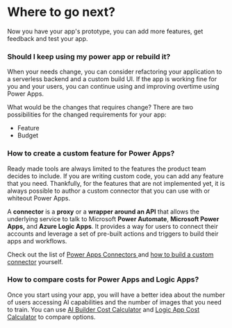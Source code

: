 # Where to go next?

Now you have your app's prototype, you can add more features, get feedback and test your app. 

### Should I keep using my power app or rebuild it?

When your needs change, you can consider refactoring your application to a serverless backend and a custom build UI. If the app is working fine for you and your users, you can continue using and improving overtime using Power Apps. 

What would be the changes that requires change? There are two possibilities for the changed requirements for your app:

* Feature
* Budget

### How to create a custom feature for Power Apps?

Ready made tools are always limited to the features the product team decides to include. If you are writing custom code, you can add any feature that you need. Thankfully, for the features that are not implemented yet, it is always possible to author a custom connector that you can use with or whiteout Power Apps. 

A **connector** is a **proxy** or a **wrapper around an API** that allows the underlying service to talk to Microsoft **Power Automate**, **Microsoft Power Apps,** and **Azure Logic Apps**. It provides a way for users to connect their accounts and leverage a set of pre-built actions and triggers to build their apps and workflows.

Check out the list of [Power Apps Connectors ](https://docs.microsoft.com/connectors/connector-reference/connector-reference-powerapps-connectors?WT.mc_id=aiml-8438-ayyonet)and [how to build a custom connector](https://docs.microsoft.com/connectors/custom-connectors/?WT.mc_id=aiml-8438-ayyonet) yourself. 

### How to compare costs for Power Apps and Logic Apps?

Once you start using your app, you will have a better idea about the number of users accessing AI capabilities and the number of images that you need to train. You can use [AI Builder Cost Calculator](https://powerapps.microsoft.com/en-us/ai-builder-calculator/?WT.mc_id=aiml-8438-ayyonet) and [Logic App Cost Calculator](https://azure.microsoft.com/pricing/details/logic-apps/?WT.mc_id=aiml-8438-ayyonet) to compare options.

